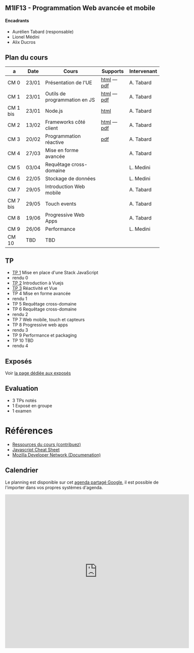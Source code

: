 ## M1IF13 - Programmation Web avancée et mobile

#### Encadrants
- Aurélien Tabard (responsable)
- Lionel Médini
- Alix Ducros

## Plan du cours

|   a      | Date  | Cours                    | Supports | Intervenant | 
| -------- | ----- | ------------------------ | -------- | ----------- | 
| CM 0     | 23/01 |  Présentation de l'UE    | [html](cours/cm0-intro) — [pdf](cours/cm0-intro.pdf) | A. Tabard |
| CM 1     | 23/01 |  Outils de programmation en JS | [html](cours/cm1-stackjs) —  [pdf](cours/cm1-stackjs.pdf) | A. Tabard |
| CM 1 bis | 23/01 |  Node.js | [html](https://liris.cnrs.fr/lionel.medini/enseignement/M1IF13/CM/CM/CM_Nodejs.html) | A. Tabard |
| CM 2     | 13/02 |  Frameworks côté client  | [html](cours/cm2-frameworks) — [pdf](cours/cm2-frameworks.pdf) | A. Tabard |
| CM 3     | 20/02 |  Programmation réactive  | [pdf](cours/cm3-reactivity.pdf) | A. Tabard |
| CM 4     | 27/03 |  Mise en forme avancée   | | A. Tabard |
| CM 5     | 03/04 |  Requêtage cross-domaine | | L. Medini |
| CM 6     | 22/05 |  Stockage de données     | | L. Medini |
| CM 7     | 29/05 |  Introduction Web mobile | | A. Tabard |
| CM 7 bis | 29/05 |  Touch events            | | A. Tabard |
| CM 8     | 19/06 |  Progressive Web Apps    | | A. Tabard |
| CM 9     | 26/06 |  Performance             | | L. Medini |
| CM 10    | TBD   |  TBD | | |

<!-- CM 10 : Web messaging -->
<!-- CM 10 bis : WebSockets -->
 

## TP

- [TP 1](TP1) Mise en place d'une Stack JavaScript
- rendu 0
- [TP 2](TP2) Introduction à Vuejs
- [TP 3](TP3) Réactivité et Vue
- TP 4 Mise en forme avancée
- rendu 1
- TP 5 Requêtage cross-domaine
- TP 6 Requêtage cross-domaine
- rendu 2
- TP 7 Web mobile, touch et capteurs
- TP 8 Progressive web apps
- rendu 3
- TP 9 Performance et packaging
- TP 10 TBD
- rendu 4

## Exposés
Voir [la page dédiée aux exposés](exposes)

## Evaluation

- 3 TPs notés
- 1 Exposé en groupe
- 1 examen

# Références

- [Ressources du cours (contribuez)](hack)
- [Javascript Cheat Sheet](https://mbeaudru.github.io/modern-js-cheatsheet/)
- [Mozilla Developer Network (Documenation)](https://developer.mozilla.org/)


## Calendrier
Le planning est disponible sur cet [agenda partagé Google](https://calendar.google.com/calendar?cid=ZWZoNmg0ZWplaXBncjdtaTgzNjEwaXRmNm9AZ3JvdXAuY2FsZW5kYXIuZ29vZ2xlLmNvbQ), il est possible de l'importer dans vos propres systèmes d'agenda.

<iframe src="https://calendar.google.com/calendar/embed?title=M1IF13&amp;showPrint=0&amp;showCalendars=0&amp;showTz=0&amp;height=500&amp;wkst=2&amp;bgcolor=%23FFFFFF&amp;src=efh6h4ejeipgr7mi83610itf6o%40group.calendar.google.com&amp;color=%238C500B&amp;ctz=Europe%2FBerlin" style="border-width:0" width="600" height="500" frameborder="0" scrolling="no"></iframe>

